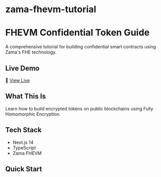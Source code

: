 # zama-fhevm-tutorial

# FHEVM Confidential Token Guide

A comprehensive tutorial for building confidential smart contracts using Zama's FHE technology.

## Live Demo

🔗 [View Live](https://your-app.vercel.app)

## What This Is

Learn how to build encrypted tokens on public blockchains using Fully Homomorphic Encryption.

## Tech Stack

- Next.js 14
- TypeScript
- Zama FHEVM

## Quick Start

